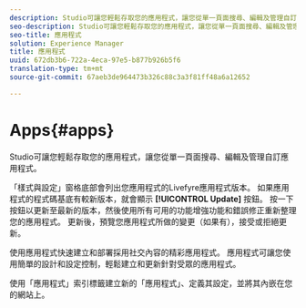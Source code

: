 ```yaml
---
description: Studio可讓您輕鬆存取您的應用程式，讓您從單一頁面搜尋、編輯及管理自訂應用程式。
seo-description: Studio可讓您輕鬆存取您的應用程式，讓您從單一頁面搜尋、編輯及管理自訂應用程式。
seo-title: 應用程式
solution: Experience Manager
title: 應用程式
uuid: 672db3b6-722a-4eca-97e5-b877b926b5f6
translation-type: tm+mt
source-git-commit: 67aeb3de964473b326c88c3a3f81ff48a6a12652

---
```



# Apps{#apps}

Studio可讓您輕鬆存取您的應用程式，讓您從單一頁面搜尋、編輯及管理自訂應用程式。

「樣式與設定」窗格底部會列出您應用程式的Livefyre應用程式版本。 如果應用程式的程式碼基底有較新版本，就會顯示 **[!UICONTROL Update]** 按鈕。 按一下按鈕以更新至最新的版本，然後使用所有可用的功能增強功能和錯誤修正重新整理您的應用程式。 更新後，預覽您應用程式所做的變更（如果有），接受或拒絕更新。

使用應用程式快速建立和部署採用社交內容的精彩應用程式。 應用程式可讓您使用簡單的設計和設定控制，輕鬆建立和更新針對受眾的應用程式。

使用「應用程式」索引標籤建立新的「應用程式」、定義其設定，並將其內嵌在您的網站上。
